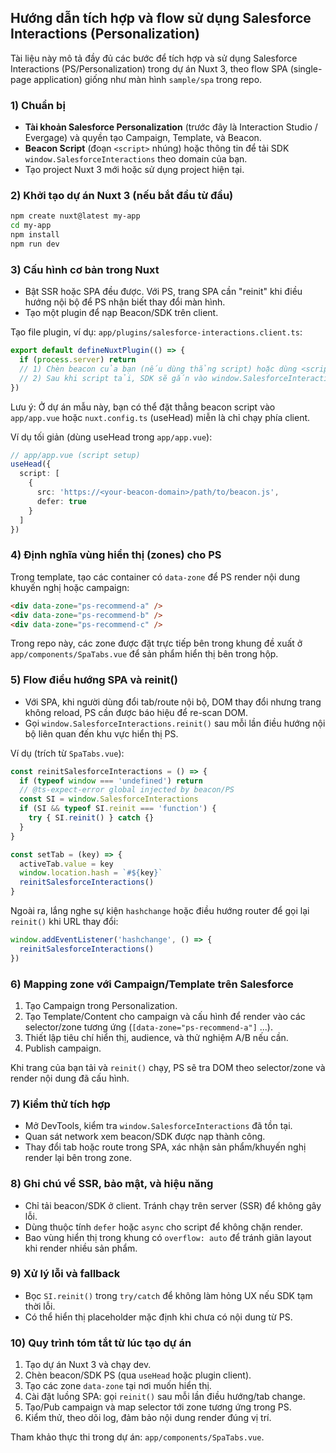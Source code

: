## Hướng dẫn tích hợp và flow sử dụng Salesforce Interactions (Personalization)

Tài liệu này mô tả đầy đủ các bước để tích hợp và sử dụng Salesforce Interactions (PS/Personalization) trong dự án Nuxt 3, theo flow SPA (single-page application) giống như màn hình `sample/spa` trong repo.

### 1) Chuẩn bị
- **Tài khoản Salesforce Personalization** (trước đây là Interaction Studio / Evergage) và quyền tạo Campaign, Template, và Beacon.
- **Beacon Script** (đoạn `<script>` nhúng) hoặc thông tin để tải SDK `window.SalesforceInteractions` theo domain của bạn.
- Tạo project Nuxt 3 mới hoặc sử dụng project hiện tại.

### 2) Khởi tạo dự án Nuxt 3 (nếu bắt đầu từ đầu)
```bash
npm create nuxt@latest my-app
cd my-app
npm install
npm run dev
```

### 3) Cấu hình cơ bản trong Nuxt
- Bật SSR hoặc SPA đều được. Với PS, trang SPA cần "reinit" khi điều hướng nội bộ để PS nhận biết thay đổi màn hình.
- Tạo một plugin để nạp Beacon/SDK trên client.

Tạo file plugin, ví dụ: `app/plugins/salesforce-interactions.client.ts`:
```ts
export default defineNuxtPlugin(() => {
  if (process.server) return
  // 1) Chèn beacon của bạn (nếu dùng thẳng script) hoặc dùng <script> trong app.vue/head
  // 2) Sau khi script tải, SDK sẽ gắn vào window.SalesforceInteractions
})
```

Lưu ý: Ở dự án mẫu này, bạn có thể đặt thẳng beacon script vào `app/app.vue` hoặc `nuxt.config.ts` (useHead) miễn là chỉ chạy phía client.

Ví dụ tối giản (dùng useHead trong `app/app.vue`):
```ts
// app/app.vue (script setup)
useHead({
  script: [
    {
      src: 'https://<your-beacon-domain>/path/to/beacon.js',
      defer: true
    }
  ]
})
```

### 4) Định nghĩa vùng hiển thị (zones) cho PS
Trong template, tạo các container có `data-zone` để PS render nội dung khuyến nghị hoặc campaign:
```html
<div data-zone="ps-recommend-a" />
<div data-zone="ps-recommend-b" />
<div data-zone="ps-recommend-c" />
```

Trong repo này, các zone được đặt trực tiếp bên trong khung đề xuất ở `app/components/SpaTabs.vue` để sản phẩm hiển thị bên trong hộp.

### 5) Flow điều hướng SPA và reinit()
- Với SPA, khi người dùng đổi tab/route nội bộ, DOM thay đổi nhưng trang không reload, PS cần được báo hiệu để re-scan DOM.
- Gọi `window.SalesforceInteractions.reinit()` sau mỗi lần điều hướng nội bộ liên quan đến khu vực hiển thị PS.

Ví dụ (trích từ `SpaTabs.vue`):
```ts
const reinitSalesforceInteractions = () => {
  if (typeof window === 'undefined') return
  // @ts-expect-error global injected by beacon/PS
  const SI = window.SalesforceInteractions
  if (SI && typeof SI.reinit === 'function') {
    try { SI.reinit() } catch {}
  }
}

const setTab = (key) => {
  activeTab.value = key
  window.location.hash = `#${key}`
  reinitSalesforceInteractions()
}
```

Ngoài ra, lắng nghe sự kiện `hashchange` hoặc điều hướng router để gọi lại `reinit()` khi URL thay đổi:
```ts
window.addEventListener('hashchange', () => {
  reinitSalesforceInteractions()
})
```

### 6) Mapping zone với Campaign/Template trên Salesforce
1. Tạo Campaign trong Personalization.
2. Tạo Template/Content cho campaign và cấu hình để render vào các selector/zone tương ứng (`[data-zone="ps-recommend-a"]` ...).
3. Thiết lập tiêu chí hiển thị, audience, và thử nghiệm A/B nếu cần.
4. Publish campaign.

Khi trang của bạn tải và `reinit()` chạy, PS sẽ tra DOM theo selector/zone và render nội dung đã cấu hình.

### 7) Kiểm thử tích hợp
- Mở DevTools, kiểm tra `window.SalesforceInteractions` đã tồn tại.
- Quan sát network xem beacon/SDK được nạp thành công.
- Thay đổi tab hoặc route trong SPA, xác nhận sản phẩm/khuyến nghị render lại bên trong zone.

### 8) Ghi chú về SSR, bảo mật, và hiệu năng
- Chỉ tải beacon/SDK ở client. Tránh chạy trên server (SSR) để không gây lỗi.
- Dùng thuộc tính `defer` hoặc `async` cho script để không chặn render.
- Bao vùng hiển thị trong khung có `overflow: auto` để tránh giãn layout khi render nhiều sản phẩm.

### 9) Xử lý lỗi và fallback
- Bọc `SI.reinit()` trong `try/catch` để không làm hỏng UX nếu SDK tạm thời lỗi.
- Có thể hiển thị placeholder mặc định khi chưa có nội dung từ PS.

### 10) Quy trình tóm tắt từ lúc tạo dự án
1. Tạo dự án Nuxt 3 và chạy dev.
2. Chèn beacon/SDK PS (qua `useHead` hoặc plugin client).
3. Tạo các zone `data-zone` tại nơi muốn hiển thị.
4. Cài đặt luồng SPA: gọi `reinit()` sau mỗi lần điều hướng/tab change.
5. Tạo/Pub campaign và map selector tới zone tương ứng trong PS.
6. Kiểm thử, theo dõi log, đảm bảo nội dung render đúng vị trí.

Tham khảo thực thi trong dự án: `app/components/SpaTabs.vue`.


